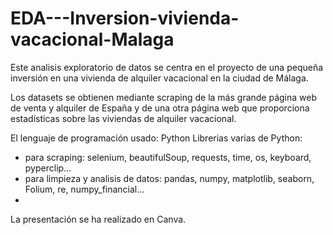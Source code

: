 # EDA---Inversion-vivienda-vacacional-Malaga

Este analisis exploratorio de datos se centra en el proyecto de una pequeña inversión en una vivienda de alquiler vacacional en la ciudad de Málaga.

Los datasets se obtienen mediante scraping de la más grande página web de venta y alquiler de España y de una otra página web que proporciona estadísticas sobre las viviendas de alquiler vacacional.

El lenguaje de programación usado: Python 
Librerias varias de Python:
- para scraping: selenium, beautifulSoup, requests, time, os, keyboard, pyperclip...
- para limpieza y analisis de datos: pandas, numpy, matplotlib, seaborn, Folium, re, numpy_financial...
- 
La presentación se ha realizado en Canva.
